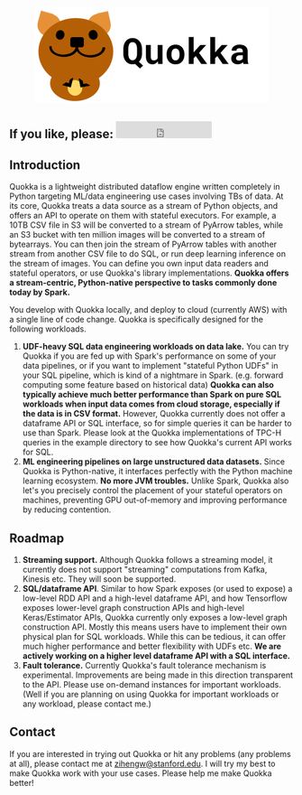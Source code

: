 <p style="text-align:center;"><img src="quokka2.png" alt="Logo"></p>

## If you like, please: <iframe src="https://ghbtns.com/github-btn.html?user=marsupialtail&repo=quokka&type=star&count=true&size=large" frameborder="0" scrolling="0" width="170" height="30" title="GitHub"></iframe>

## Introduction 

Quokka is a lightweight distributed dataflow engine written completely in Python targeting ML/data engineering use cases involving TBs of data. At its core, Quokka treats a data source as a stream of Python objects, and offers an API to operate on them with stateful executors. For example, a 10TB CSV file in S3 will be converted to a stream of PyArrow tables, while an S3 bucket with ten million images will be converted to a stream of bytearrays. You can then join the stream of PyArrow tables with another stream from another CSV file to do SQL, or run deep learning inference on the stream of images. You can define you own input data readers and stateful operators, or use Quokka's library implementations. **Quokka offers a stream-centric, Python-native perspective to tasks commonly done today by Spark.**

You develop with Quokka locally, and deploy to cloud (currently AWS) with a single line of code change. Quokka is specifically designed for the following workloads.

1. **UDF-heavy SQL data engineering workloads on data lake.** You can try Quokka if you are fed up with Spark's performance on some of your data pipelines, or if you want to implement "stateful Python UDFs" in your SQL pipeline, which is kind of a nightmare in Spark. (e.g. forward computing some feature based on historical data) **Quokka can also typically achieve much better performance than Spark on pure SQL workloads when input data comes from cloud storage, especially if the data is in CSV format.** However, Quokka currently does not offer a dataframe API or SQL interface, so for simple queries it can be harder to use than Spark. Please look at the Quokka implementations of TPC-H queries in the example directory to see how Quokka's current API works for SQL. 
2. **ML engineering pipelines on large unstructured data datasets.** Since Quokka is Python-native, it interfaces perfectly with the Python machine learning ecosystem. **No more JVM troubles.** Unlike Spark, Quokka also let's you precisely control the placement of your stateful operators on machines, preventing GPU out-of-memory and improving performance by reducing contention. 

## Roadmap

1. **Streaming support.** Although Quokka follows a streaming model, it currently does not support "streaming" computations from Kafka, Kinesis etc. They will soon be supported. 
2. **SQL/dataframe API**. Similar to how Spark exposes (or used to expose) a low-level RDD API and a high-level dataframe API, and how Tensorflow exposes lower-level graph construction APIs and high-level Keras/Estimator APIs, Quokka currently only exposes a low-level graph construction API. Mostly this means users have to implement their own physical plan for SQL workloads. While this can be tedious, it can offer much higher performance and better flexibility with UDFs etc. **We are actively working on a higher level dataframe API with a SQL interface.**
3. **Fault tolerance.** Currently Quokka's fault tolerance mechanism is experimental. Improvements are being made in this direction transparent to the API. Please use on-demand instances for important workloads. (Well if you are planning on using Quokka for important workloads or any workload, please contact me.)

## Contact
If you are interested in trying out Quokka or hit any problems (any problems at all), please contact me at zihengw@stanford.edu. I will try my best to make Quokka work with your use cases. Please help me make Quokka better!